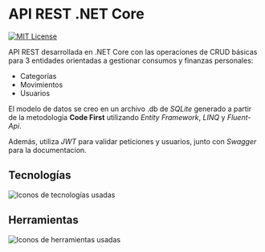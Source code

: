 
# API REST .NET Core


[![MIT License](https://img.shields.io/badge/License-MIT-green.svg)](https://choosealicense.com/licenses/mit/)

API REST desarrollada en .NET Core con las operaciones de CRUD básicas para 3 entidades orientadas a gestionar consumos y finanzas personales: 
- Categorías 
- Movimientos
- Usuarios

El modelo de datos se creo en un archivo .db de _SQLite_ generado a partir de la metodologia **Code First** utilizando _Entity Framework_, _LINQ_ y _Fluent-Api_.

Además, utiliza _JWT_ para validar peticiones y usuarios, junto con _Swagger_ para la documentacion.

## Tecnologías

![Iconos de tecnologías usadas](https://skillicons.dev/icons?i=cs,dotnet,sqlite)

## Herramientas

![Iconos de herramientas usadas](https://skillicons.dev/icons?i=visualstudio,git,postman)

